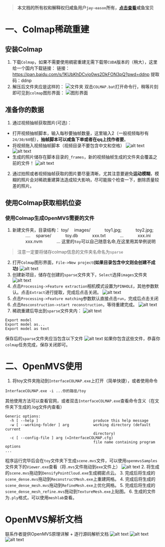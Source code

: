 
> **本文档的所有权和解释权归咸鱼用户`jay-eason`所有，[点击查看](https://m.tb.cn/h.g1H5nEk?tk=7skWWtFAaI4)咸鱼宝贝**  
# 一、Colmap稀疏重建
## 安装Colmap
1. 下载`Colmap`，如果不需要使用稠密重建无需下载带`CUDA`版本的（稍大），这里给一个国内下载链接：
链接：https://pan.baidu.com/s/1KUbKhDCvjo0ws2DkFON3pQ?pwd=ddnp 
提取码：ddnp
2. 解压后文件夹应是这样的：
![文件夹](image.png)
双击`COLMAP.bat`打开命令行，稍等片刻即可见到`colmap`图形界面：
![图形界面](image-1.png)
## 准备你的数据
1. 通过视频抽帧获取图片(可选)：
- 打开视频抽帧脚本，输入每秒要抽帧数量，这里输入2（一般视频每秒有`24/30/60`帧），**抽帧脚本可以咸鱼下单或者在qq上找作者要**。
- 将视频拖入视频抽帧脚本（视频目录不要包含中文和空格）
![alt text](image-2.png)
![alt text](image-3.png)
- 生成的照片储存在脚本目录的`_frames`，新的视频抽帧生成的文件夹会覆盖之前的文件！
![alt text](image-4.png)
2. 通过拍照或者视频抽帧获取的图片要尽量清晰，尤其注意要避免**运动模糊**，模糊的照片会对稀疏重建算法造成较大影响，尽可能挨个检查一下，删除质量较差的照片。
## 使用Colmap获取相机位姿
### 使用Colmap生成OpenMVS需要的文件
1. 新建文件夹，目录结构：
toy/
&emsp;images/
&emsp;&emsp;&emsp;toy1.jpg;
&emsp;&emsp;&emsp;toy2.jpg;
&emsp;&emsp;&emsp;....
&emsp;sparse/
&emsp;&emsp;&emsp;toy.db
&emsp;&emsp;&emsp;xxx.txt
&emsp;&emsp;&emsp;...
&emsp;&emsp;&emsp;xxx.ini
&emsp;&emsp;&emsp;xxx.nvm
&emsp;&emsp;&emsp;...
这里的`toy`可以自己随意名命,在这里用其举例说明
> 注意一定要将储存colmap信息的文件夹名命名为`sparse`
2. 打开`Colmap`图形界面，`File->New project`**(如果目录包含中文则会创建不成功)**
![alt text](1715093927747.jpg)
3. 创建新项目，储存在创建的`sparse`文件夹下，`Select`选择`images`文件夹
   ![alt text](image-5.png)
4. 点击`Processing->Feature extraction`相机模式设置为`PINHOLE`，其他参数默认。点击`Extract`进行提取，完成后点击关闭。
![alt text](image-6.png)
5. 点击`Processing->Feature matching`参数默认直接点击`run`，完成后点击关闭
6. 点击`Resconstruction->start reconstruction`，等待重建完成。
![alt text](image-7.png)
7. 稀疏重建后导出到`sparse`文件夹内：
![alt text](image-8.png)
```
Export model
Export model as...
Export model as text
```
保存后的`sparse`文件夹应当包含以下文件
![alt text](image-9.png)
如果你包含这些文件，恭喜你`colmap`任务完成，保存关闭即可。
# 二、OpenMVS使用
1. 将toy文件夹拖动到`InterfaceCOLMAP.exe`上打开（简单快捷），或者使用命令
```
InterfaceCOLMAP.exe -i ...你的路径/toy
```
其他使用方法可以查看官网，或者双击`InterfaceCOLMAP.exe`查看命令含义（在文件夹下生成的.log文件内查看）
```
Generic options:
  -h [ --help ]                         produce this help message
  -w [ --working-folder ] arg           working directory (default current 
                                        directory)
  -c [ --config-file ] arg (=InterfaceCOLMAP.cfg)
                                        file name containing program options
...
```
程序运行完毕后会在`toy`文件夹下生成`scene.mvs`文件，可以使用`openmvsSamples`文件夹下的`Viewer.exe`查看（将`.mvs`文件拖动到`exe`文件上）
![alt text](image-10.png)
2. 将生成的`scene.mvs`拖动到`DensifyPointCloud.exe`生成稠密点云。
3. 完成后将生成的`scene_dense.mvs`拖动到`ReconstructMesh.exe`上重建网格。
4. 完成后将生成的`scene_dense_mesh.mvs`拖动到`RefineMesh.exe`上优化网格。
5. 完成后将生成的`scene_dense_mesh_refine.mvs`拖动到`TextureMesh.exe`上贴图。
6. 生成的文件为`.ply`格式，可以使用`meshlab`查看。
# OpenMVS解析文档
联系作者提供OpenMVS原理详解 + 逐行源码解析文档
![alt text](3.png)
![alt text](image-11.png)
![alt text](image-12.png)
